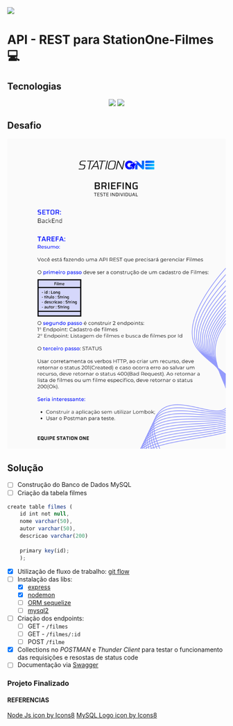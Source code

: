 <img src="https://img.icons8.com/external-phatplus-lineal-color-phatplus/64/000000/external-api-cloud-security-phatplus-lineal-color-phatplus.png"/>

# API - REST para StationOne-Filmes :computer:

## Tecnologias
<center>
<img src="https://img.icons8.com/fluency/48/000000/node-js.png"/>
<img src="https://img.icons8.com/ios/50/000000/mysql-logo.png"/>
</center>

## Desafio

<center>
<img src="./assets/back.png"/>
</center>

## Solução

- [ ] Construção do Banco de Dados MySQL
- [ ] Criação da tabela filmes

```javascript
create table filmes (
    id int not null, 
    nome varchar(50), 
    autor varchar(50), 
    descricao varchar(200)

    primary key(id);
    );
```

- [x] Utilização de fluxo de trabalho: [git flow](https://www.atlassian.com/br/git/tutorials/comparing-workflows/gitflow-workflow)
- [ ] Instalação das libs:
  - [x] [express](http://expressjs.com/pt-br/)
  - [x] [nodemon](https://nodemon.io/)
  - [ ] [ORM sequelize](https://sequelize.org/)
  - [ ] [mysql2](https://www.npmjs.com/package/mysql2)
- [ ] Criação dos endpoints:
  - [ ] GET - `/filmes`
  - [ ] GET - `/filmes/:id`
  - [ ] POST `/filme` 
- [x] Collections no *POSTMAN* e *Thunder Client* para testar o funcionamento das requisições e resostas de status code
- [ ] Documentação via [Swagger](https://swagger.io/)

### Projeto Finalizado

<center>

</center>

#### REFERENCIAS

<a target="_blank" href="https://icons8.com/icon/hsPbhkOH4FMe/node-js">Node Js icon by Icons8</a>
<a target="_blank" href="https://icons8.com/icon/39858/mysql-logo">MySQL Logo icon by Icons8</a>